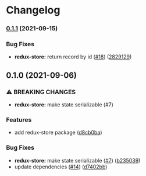 # Changelog

### [0.1.1](https://www.github.com/hyperledger/aries-framework-javascript-ext/compare/redux-store-v0.1.0...redux-store-v0.1.1) (2021-09-15)


### Bug Fixes

* **redux-store:** return record by id ([#18](https://www.github.com/hyperledger/aries-framework-javascript-ext/issues/18)) ([2829129](https://www.github.com/hyperledger/aries-framework-javascript-ext/commit/28291297c04ef7be5b24a10fb7cd68dded5da849))

## 0.1.0 (2021-09-06)


### ⚠ BREAKING CHANGES

* **redux-store:** make state serializable (#7)

### Features

* add redux-store package ([d8cb0ba](https://www.github.com/hyperledger/aries-framework-javascript-ext/commit/d8cb0ba545dd003b9fcaafb07ef299d16fc45b75))


### Bug Fixes

* **redux-store:** make state serializable ([#7](https://www.github.com/hyperledger/aries-framework-javascript-ext/issues/7)) ([b235039](https://www.github.com/hyperledger/aries-framework-javascript-ext/commit/b235039d2840726e70b9bbf2fe99d0293553b662))
* update dependencies ([#14](https://www.github.com/hyperledger/aries-framework-javascript-ext/issues/14)) ([d7402bb](https://www.github.com/hyperledger/aries-framework-javascript-ext/commit/d7402bba8927a9657fd8065fd7ccc9303290a24a))
